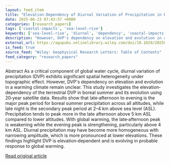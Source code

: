 ```yaml
---
layout: feed_item
title: "Elevation‐Dependency of Diurnal Variation of Precipitation in Boreal Summer and Its Probable Response to Global Warming"
date: 2025-06-23 07:43:57 +0000
categories: [research_papers]
tags: ['coastal-impacts', 'sea-level-rise']
keywords: ['sea-level-rise', 'diurnal', 'dependency', 'coastal-impacts', 'elevation']
description: "However, DVP's dependency on elevation and evolution in a warming climate remain unclear"
external_url: https://agupubs.onlinelibrary.wiley.com/doi/10.1029/2025GL115704?af=R
is_feed: true
source_feed: "Wiley: Geophysical Research Letters: Table of Contents"
feed_category: "research_papers"
---
```


Abstract As a critical component of global water cycle, diurnal variation of precipitation (DVP) exhibits significant spatial heterogeneity under topographic effect. However, DVP's dependency on elevation and evolution in a warming climate remain unclear. This study investigates the elevation‐dependency of the terrestrial DVP in boreal summer and its evolution using 20‐year satellite data. Results show that late‐afternoon to evening is the major peak period for boreal summer precipitation across all altitudes, while late night is the secondary peak period at 2–4 km above sea level (ASL). Precipitation tends to peak more in the late afternoon above 5 km ASL compared to lower altitudes. With global warming, the late‐afternoon peak is weakening while the evening peak is strengthening, particularly above 4 km ASL. Diurnal precipitation may have become more homogeneous with narrowing amplitude, which is more pronounced at lower elevations. These findings highlight DVP is elevation‐dependent and is evolving in probable response to global warming.

[Read original article](https://agupubs.onlinelibrary.wiley.com/doi/10.1029/2025GL115704?af=R)
